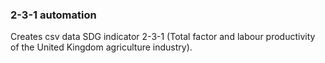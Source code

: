 ### 2-3-1 automation

Creates csv data  SDG indicator 2-3-1 (Total factor and labour productivity of the United Kingdom agriculture industry).